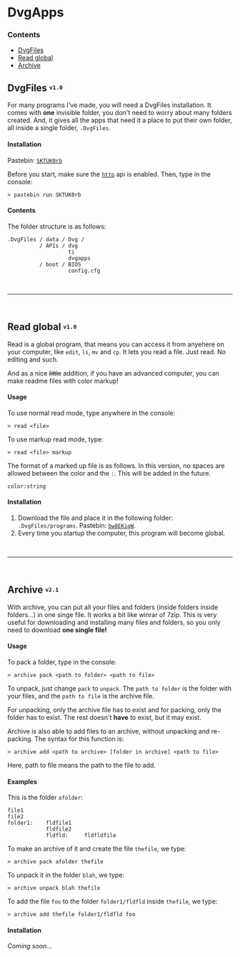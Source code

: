 # DvgApps

### Contents
* [DvgFiles](#dvgfiles-v10)
* [Read global](#read-global-v10)
* [Archive](#archive-v21)

## DvgFiles <sup><sub>`v1.0`</sub></sup>
For many programs I've made, you will need a DvgFiles installation. It comes with **one** invisible folder, you don't need to worry about many folders created. And, it gives all the apps that need it a place to put their own folder, all inside a single folder, `.DvgFiles`.

#### Installation
Pastebin: [`SKTUK0rb`](http://pastebin.com/SKTUK0rb)

Before you start, make sure the [`http`](http://www.computercraft.info/wiki/HTTP_(API)) api is enabled.
Then, type in the console:

    > pastebin run SKTUK0rb

#### Contents
The folder structure is as follows:

```
.DvgFiles / data / Dvg /
          / APIs / dvg
                   ti
                   dvgapps
          / boot / BIOS
                   config.cfg
```

<br>
<hr>
<br>

## Read global <sup><sub>`v1.0`</sub></sup>
Read is a global program, that means you can access it from anyehere on your computer, like `edit`, `ls`, `mv` and `cp`.
It lets you read a file. Just read. No editing and such.

And as a nice ~~little~~ addition, if you have an advanced computer, you can make readme files with color markup!

#### Usage
To use normal read mode, type anywhere in the console:

    > read <file>

To use markup read mode, type:

    > read <file> markup

The format of a marked up file is as follows. In this version, no spaces are allowed between the color and the `:`. This will be added in the future.

    color:string

#### Installation
1. Download the file and place it in the following folder: `.DvgFiles/programs`. Pastebin: [`bw8EKigW`](http://pastebin.com/bw8EKigW).
2. Every time you startup the computer, this program will become global.

<br>
<hr>
<br>

## Archive <sup><sub>`v2.1`</sub></sup>
With archive, you can put all your files and folders (inside folders inside folders...) in one singe file. It works a bit like winrar of 7zip. This is very useful for downloading and installing many files and folders, so you only need to download **one single file!**

#### Usage
To pack a folder, type in the console:

    > archive pack <path to folder> <path to file>

To unpack, just change `pack` to `unpack`.
The `path to folder` is the folder with your files, and the `path to file` is the archive file.

For unpacking, only the archive file has to exist and for packing, only the folder has to exist. The rest doesn't **have** to exist, but it may exist.

Archive is also able to add files to an archive, without unpacking and re-packing. The syntax for this function is:

    > archive add <path to archive> [folder in archive] <path to file>

Here, path to file means the path to the file to add.

#### Examples
This is the folder `afolder`:

    file1
    file2
    folder1:    fldfile1
                fldfile2
                fldfld:     fldfldfile

To make an archive of it and create the file `thefile`, we type:

    > archive pack afolder thefile

To unpack it in the folder `blah`, we type:

    > archive unpack blah thefile

To add the file `foo` to the folder `folder1/fldfld` inside `thefile`, we type:

    > archive add thefile folder1/fldfld foo


#### Installation
*Coming soon...*
